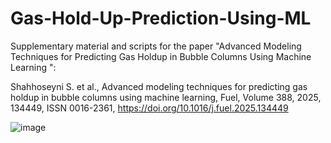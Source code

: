 # Gas-Hold-Up-Prediction-Using-ML
Supplementary material and scripts for the paper "Advanced Modeling Techniques for Predicting Gas Holdup in Bubble Columns Using Machine Learning ":


Shahhoseyni S. et al., Advanced modeling techniques for predicting gas holdup in bubble columns using machine learning, Fuel, Volume 388, 2025, 134449, ISSN 0016-2361, https://doi.org/10.1016/j.fuel.2025.134449

![image](https://github.com/user-attachments/assets/c5acdc06-b3fa-4420-a84b-8cf6e968653d)
